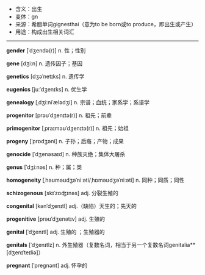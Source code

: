 - <span class="definition">含义：出生</span>
- <span class="definition">变体：gn</span>
- <span class="definition">来源：希腊单词gignesthai（意为to be born或to produce，即出生或产生）</span>
- <span class="definition">用途：构成出生相关词汇</span>


---


<span class="vocabulary">**gender**</span> [ˈdʒendə(r)] n. 性；性别  

<span class="vocabulary">**gene**</span> [dʒiːn] n. 遗传因子；基因  

<span class="vocabulary">**genetics**</span> [dʒəˈnetɪks] n. 遗传学

<span class="vocabulary">**eugenics**</span> [juːˈdʒenɪks] n. 优生学

<span class="vocabulary">**genealogy**</span> [ˌdʒiːniˈælədʒi] n. 宗谱；血统；家系学；系谱学

<span class="vocabulary">**progenitor**</span> [prəʊˈdʒenɪtə(r)] n. 祖先；前辈 

<span class="vocabulary">**primogenitor**</span> [ˌpraɪməʊˈdʒenɪtə(r)] n. 祖先；始祖

<span class="vocabulary">**progeny**</span> [ˈprɒdʒəni] n. 子孙；后裔；产物；成果

<span class="vocabulary">**genocide**</span> [ˈdʒenəsaɪd] n. 种族灭绝；集体大屠杀

<span class="vocabulary">**genus**</span> [ˈdʒiːnəs] n. 种；属；类

<span class="vocabulary">**homogeneity**</span> [ˌhəʊməʊdʒəˈniːəti/ˌhɒməʊdʒəˈniːəti] n. 同种；同质；同性 

<span class="vocabulary">**schizogenous**</span> [skɪˈzɒʤɪnəs] adj. 分裂生殖的

<span class="vocabulary">**congenital**</span> [kənˈdʒenɪtl] adj.（缺陷）天生的；先天的  

<span class="vocabulary">**progenitive**</span> [prəʊˈdʒenәtɪv] adj. 生殖的

<span class="vocabulary">**genital**</span> [ˈdʒenɪtl] adj. 生殖的 ；生殖器的

<span class="vocabulary">**genitals**</span> [ˈdʒenɪtlz] n. 外生殖器（复数名词，相当于另一个复数名词genitalia**</span> [dʒenɪˈteɪliə]）

<span class="vocabulary">**pregnant**</span> [ˈpreɡnənt] adj. 怀孕的
